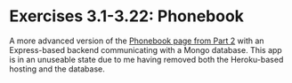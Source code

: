 # Exercises 3.1-3.22: Phonebook

A more advanced version of the [Phonebook page from Part 2](https://github.com/brandonmpark/full-stack-open-submissions/tree/main/Part2/Phonebook) with an Express-based backend communicating with a Mongo database. This app is in an unuseable state due to me having removed both the Heroku-based hosting and the database.
